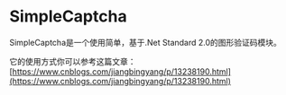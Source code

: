 # SimpleCaptcha
SimpleCaptcha是一个使用简单，基于.Net Standard 2.0的图形验证码模块。  

它的使用方式你可以参考这篇文章：[https://www.cnblogs.com/jiangbingyang/p/13238190.html](https://www.cnblogs.com/jiangbingyang/p/13238190.html)
